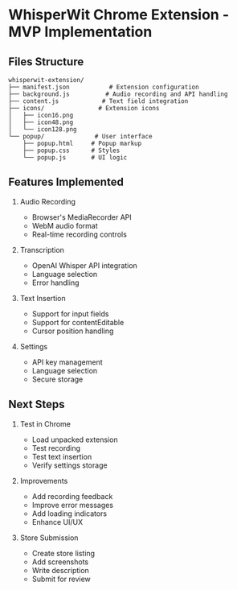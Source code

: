 # WhisperWit Chrome Extension - MVP Implementation

## Files Structure
```
whisperwit-extension/
├── manifest.json           # Extension configuration
├── background.js          # Audio recording and API handling
├── content.js            # Text field integration
├── icons/               # Extension icons
│   ├── icon16.png
│   ├── icon48.png
│   └── icon128.png
└── popup/              # User interface
    ├── popup.html     # Popup markup
    ├── popup.css      # Styles
    └── popup.js       # UI logic
```

## Features Implemented
1. Audio Recording
   - Browser's MediaRecorder API
   - WebM audio format
   - Real-time recording controls

2. Transcription
   - OpenAI Whisper API integration
   - Language selection
   - Error handling

3. Text Insertion
   - Support for input fields
   - Support for contentEditable
   - Cursor position handling

4. Settings
   - API key management
   - Language selection
   - Secure storage

## Next Steps
1. Test in Chrome
   - Load unpacked extension
   - Test recording
   - Test text insertion
   - Verify settings storage

2. Improvements
   - Add recording feedback
   - Improve error messages
   - Add loading indicators
   - Enhance UI/UX

3. Store Submission
   - Create store listing
   - Add screenshots
   - Write description
   - Submit for review